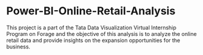 # Power-BI-Online-Retail-Analysis
This project is a part of the Tata Data Visualization Virtual Internship Program on Forage and the objective of this analysis is to analyze the online retail data and provide insights on the expansion opportunities for the business.
